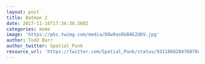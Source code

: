 ```yaml
---
layout: post
title: Batman 2
date: 2017-11-16T17:34:30.568Z
categories: meme
image: 'https://pbs.twimg.com/media/DOw9asRU8AEZd6V.jpg'
author: Todd Barr
author_twitter: Spatial_Punk
resource_url: 'https://twitter.com/Spatial_Punk/status/931186828476076032'
---
```


